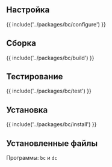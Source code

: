 <pkg :name="'bc'" instsize showsbu2></pkg>

## Настройка

{{ include('../packages/bc/configure') }}

## Сборка

{{ include('../packages/bc/build') }}

## Тестирование

{{ include('../packages/bc/test') }}

## Установка

{{ include('../packages/bc/install') }}

## Установленные файлы

Программы: `bc` и `dc`

<script>
	new Vue({ el: '#main' })
</script>
